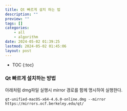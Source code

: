 ```yaml
---
title: Qt 빠르게 설치 하는 법
description: ""
preview: ""
tags: []
categories:
    - all
    - algorithm
date: 2024-05-02 01:39:25
lastmod: 2024-05-02 01:45:06
layout: post
---
```

* TOC
{:toc}

### Qt 빠르게 설치하는 방법
아래처럼 dmg파일 실행시 mirror 경로를 함께 명시하여 실행한다.
```
qt-unified-macOS-x64-4.6.0-online.dmg --mirror https://mirrors.ocf.berkeley.edu/qt/
```
